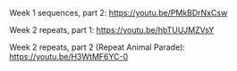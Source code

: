 Week 1 sequences, part 2: https://youtu.be/PMkBDrNxCsw

Week 2 repeats, part 1: https://youtu.be/hbTUUJMZVsY

Week 2 repeats, part 2 (Repeat Animal Parade): https://youtu.be/H3WtMF6YC-0



